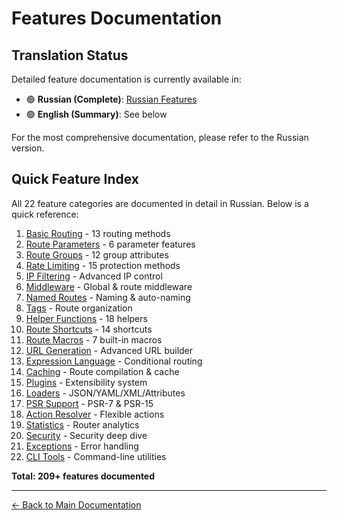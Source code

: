 # Features Documentation

## Translation Status

Detailed feature documentation is currently available in:
- 🟢 **Russian (Complete)**: [Russian Features](../../ru/features/)
- 🟢 **English (Summary)**: See below

For the most comprehensive documentation, please refer to the Russian version.

## Quick Feature Index

All 22 feature categories are documented in detail in Russian. Below is a quick reference:

1. [Basic Routing](../../ru/features/01_BASIC_ROUTING.md) - 13 routing methods
2. [Route Parameters](../../ru/features/02_ROUTE_PARAMETERS.md) - 6 parameter features  
3. [Route Groups](../../ru/features/03_ROUTE_GROUPS.md) - 12 group attributes
4. [Rate Limiting](../../ru/features/04_RATE_LIMITING.md) - 15 protection methods
5. [IP Filtering](../../ru/features/05_IP_FILTERING.md) - Advanced IP control
6. [Middleware](../../ru/features/06_MIDDLEWARE.md) - Global & route middleware
7. [Named Routes](../../ru/features/07_NAMED_ROUTES.md) - Naming & auto-naming
8. [Tags](../../ru/features/08_TAGS.md) - Route organization
9. [Helper Functions](../../ru/features/09_HELPER_FUNCTIONS.md) - 18 helpers
10. [Route Shortcuts](../../ru/features/10_ROUTE_SHORTCUTS.md) - 14 shortcuts
11. [Route Macros](../../ru/features/11_ROUTE_MACROS.md) - 7 built-in macros
12. [URL Generation](../../ru/features/12_URL_GENERATION.md) - Advanced URL builder
13. [Expression Language](../../ru/features/13_EXPRESSION_LANGUAGE.md) - Conditional routing
14. [Caching](../../ru/features/14_CACHING.md) - Route compilation & cache
15. [Plugins](../../ru/features/15_PLUGINS.md) - Extensibility system
16. [Loaders](../../ru/features/16_LOADERS.md) - JSON/YAML/XML/Attributes
17. [PSR Support](../../ru/features/17_PSR_SUPPORT.md) - PSR-7 & PSR-15
18. [Action Resolver](../../ru/features/18_ACTION_RESOLVER.md) - Flexible actions
19. [Statistics](../../ru/features/19_STATISTICS.md) - Router analytics
20. [Security](../../ru/features/20_SECURITY.md) - Security deep dive
21. [Exceptions](../../ru/features/21_EXCEPTIONS.md) - Error handling
22. [CLI Tools](../../ru/features/22_CLI_TOOLS.md) - Command-line utilities

**Total: 209+ features documented**

---

[← Back to Main Documentation](../README.md)
